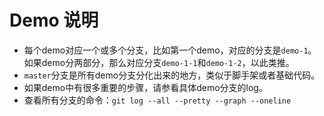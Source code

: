 # Demo 说明

* 每个demo对应一个或多个分支，比如第一个demo，对应的分支是`demo-1`。如果demo分两部分，那么对应分支`demo-1-1`和`demo-1-2`，以此类推。
* `master`分支是所有demo分支分化出来的地方，类似于脚手架或者基础代码。
* 如果demo中有很多重要的步骤，请参看具体demo分支的log。
* 查看所有分支的命令：`git log --all --pretty --graph --oneline`

